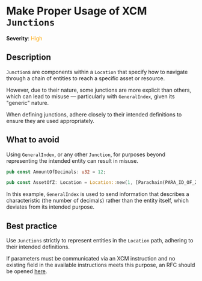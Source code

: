 # Make Proper Usage of XCM `Junctions`

**Severity**: <span style="color:orange;">High</span>

## Description

`Junction`s are components within a `Location` that specify how to navigate through a chain of entities to reach a
specific asset or resource.

However, due to their nature, some junctions are more explicit than others, which can lead to misuse — particularly with
`GeneralIndex`, given its "generic" nature.

When defining junctions, adhere closely to their intended definitions to ensure they are used appropriately.

## What to avoid

Using `GeneralIndex`, or any other `Junction`, for purposes beyond representing the intended entity can result in
misuse.

```rust
pub const AmountOfDecimals: u32 = 12;

pub const AssetOfZ: Location = Location::new(1, [Parachain(PARA_ID_OF_Z), GeneralIndex(AmountOfDecimals.into())]);
```

In this example, `GeneralIndex` is used to send information that describes a characteristic (the number of decimals)
rather than the entity itself, which deviates from its intended purpose.

## Best practice

Use `Junctions` strictly to represent entities in the `Location` path, adhering to their intended definitions.

If parameters must be communicated via an XCM instruction and no existing field in the available instructions meets
this purpose, an RFC should be opened [here](https://github.com/polkadot-fellows/RFCs/).
